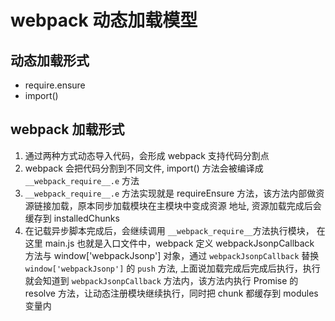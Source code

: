 # webpack 动态加载模型

## 动态加载形式

- require.ensure
- import()

## webpack 加载形式

1. 通过两种方式动态导入代码，会形成 webpack 支持代码分割点
2. webpack 会把代码分割到不同文件, import() 方法会被编译成 `__webpack_require__.e` 方法
3. `__webpack_require__.e` 方法实现就是 requireEnsure 方法，该方法内部做资源链接加载，原本同步加载模块在主模块中变成资源
   地址, 资源加载完成后会缓存到 installedChunks
4. 在记载异步脚本完成后，会继续调用 `__webpack_require__`方法执行模块， 在这里 main.js 也就是入口文件中，webpack 定义
   webpackJsonpCallback 方法与 window['webpackJsonp'] 对象，通过 `webpackJsonpCallback` 替换 `window['webpackJsonp']` 的
   `push` 方法, 上面说加载完成后完成后执行，执行就会知道到 `webpackJsonpCallback` 方法内，该方法内执行 Promise 的
   resolve 方法，让动态注册模块继续执行，同时把 chunk 都缓存到 modules 变量内
